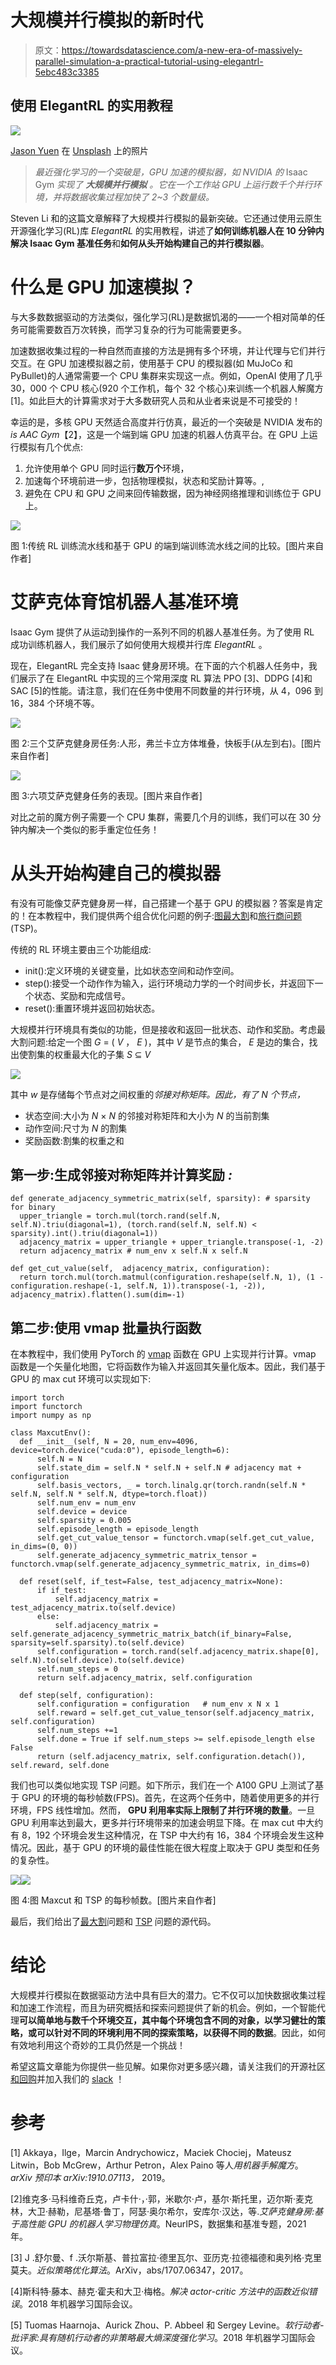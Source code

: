 # 大规模并行模拟的新时代

> 原文：<https://towardsdatascience.com/a-new-era-of-massively-parallel-simulation-a-practical-tutorial-using-elegantrl-5ebc483c3385>

## 使用 ElegantRL 的实用教程

![](img/6b79050e75780603c6b74d81c5123e35.png)

[Jason Yuen](https://unsplash.com/@fanfandyuen?utm_source=medium&utm_medium=referral) 在 [Unsplash](https://unsplash.com?utm_source=medium&utm_medium=referral) 上的照片

> *最近强化学习的一个突破是，GPU 加速的模拟器，如 NVIDIA 的* Isaac Gym *实现了* ***大规模并行模拟*** *。它在一个工作站 GPU 上运行数千个并行环境，并将数据收集过程加快了 2~3 个数量级。*

Steven Li 和的这篇文章解释了大规模并行模拟的最新突破。它还通过使用云原生开源强化学习(RL)库 *ElegantRL* 的实用教程，讲述了**如何训练机器人在 10 分钟内解决 Isaac Gym 基准任务**和**如何从头开始构建自己的并行模拟器**。

[](https://github.com/AI4Finance-Foundation/ElegantRL)  

# 什么是 GPU 加速模拟？

与大多数数据驱动的方法类似，强化学习(RL)是数据饥渴的——一个相对简单的任务可能需要数百万次转换，而学习复杂的行为可能需要更多。

加速数据收集过程的一种自然而直接的方法是拥有多个环境，并让代理与它们并行交互。在 GPU 加速模拟器之前，使用基于 CPU 的模拟器(如 MuJoCo 和 PyBullet)的人通常需要一个 CPU 集群来实现这一点。例如，OpenAI 使用了几乎 30，000 个 CPU 核心(920 个工作机，每个 32 个核心)来训练一个机器人解魔方[1]。如此巨大的计算需求对于大多数研究人员和从业者来说是不可接受的！

幸运的是，多核 GPU 天然适合高度并行仿真，最近的一个突破是 NVIDIA 发布的*is AAC Gym*【2】，这是一个端到端 GPU 加速的机器人仿真平台。在 GPU 上运行模拟有几个优点:

1.  允许使用单个 GPU 同时运行**数万个**环境，
2.  加速每个环境前进一步，包括物理模拟，状态和奖励计算等。,
3.  避免在 CPU 和 GPU 之间来回传输数据，因为神经网络推理和训练位于 GPU 上。

![](img/b0f47f18378aa3b3b2f2555d15fc1d24.png)

图 1:传统 RL 训练流水线和基于 GPU 的端到端训练流水线之间的比较。[图片来自作者]

# 艾萨克体育馆机器人基准环境

Isaac Gym 提供了从运动到操作的一系列不同的机器人基准任务。为了使用 RL 成功训练机器人，我们展示了如何使用大规模并行库 *ElegantRL* 。

现在，ElegantRL 完全支持 Isaac 健身房环境。在下面的六个机器人任务中，我们展示了在 ElegantRL 中实现的三个常用深度 RL 算法 PPO [3]、DDPG [4]和 SAC [5]的性能。请注意，我们在任务中使用不同数量的并行环境，从 4，096 到 16，384 个环境不等。

![](img/ca7afaabe5b77c762cf88ba687a75581.png)

图 2:三个艾萨克健身房任务:人形，弗兰卡立方体堆叠，快板手(从左到右)。[图片来自作者]

![](img/1073755fb72832cd10cb63286b6656f7.png)

图 3:六项艾萨克健身任务的表现。[图片来自作者]

对比之前的魔方例子需要一个 CPU 集群，需要几个月的训练，我们可以在 30 分钟内解决一个类似的影手重定位任务！

# 从头开始构建自己的模拟器

有没有可能像艾萨克健身房一样，自己搭建一个基于 GPU 的模拟器？答案是肯定的！在本教程中，我们提供两个组合优化问题的例子:[图最大割](https://en.wikipedia.org/wiki/Maximum_cut)和[旅行商问题](https://en.wikipedia.org/wiki/Travelling_salesman_problem) (TSP)。

传统的 RL 环境主要由三个功能组成:

*   init():定义环境的关键变量，比如状态空间和动作空间。
*   step():接受一个动作作为输入，运行环境动力学的一个时间步长，并返回下一个状态、奖励和完成信号。
*   reset():重置环境并返回初始状态。

大规模并行环境具有类似的功能，但是接收和返回一批状态、动作和奖励。考虑最大割问题:给定一个图 *G* = ( *V* ， *E* )，其中 *V* 是节点的集合， *E* 是边的集合，找出使割集的权重最大化的子集 *S* ⊆ *V*

![](img/60440402bf6f67648c293d33fe70fced.png)

其中 *w* 是存储每个节点对之间权重的*邻接对称矩阵。因此，有了 *N 个*节点，*

*   状态空间:大小为 *N* × *N* 的邻接对称矩阵和大小为 *N* 的当前割集
*   动作空间:尺寸为 *N* 的割集
*   奖励函数:割集的权重之和

## **第一步:生成邻接对称矩阵并计算奖励 *:***

```
def generate_adjacency_symmetric_matrix(self, sparsity): # sparsity for binary
  upper_triangle = torch.mul(torch.rand(self.N, self.N).triu(diagonal=1), (torch.rand(self.N, self.N) < sparsity).int().triu(diagonal=1))
  adjacency_matrix = upper_triangle + upper_triangle.transpose(-1, -2)
  return adjacency_matrix # num_env x self.N x self.N

def get_cut_value(self,  adjacency_matrix, configuration):
  return torch.mul(torch.matmul(configuration.reshape(self.N, 1), (1 - configuration.reshape(-1, self.N, 1)).transpose(-1, -2)), adjacency_matrix).flatten().sum(dim=-1)
```

## **第二步:使用 vmap 批量执行函数**

在本教程中，我们使用 PyTorch 的 [vmap](https://pytorch.org/functorch/stable/generated/functorch.vmap.html) 函数在 GPU 上实现并行计算。vmap 函数是一个矢量化地图，它将函数作为输入并返回其矢量化版本。因此，我们基于 GPU 的 max cut 环境可以实现如下:

```
import torch
import functorch
import numpy as np

class MaxcutEnv():
  def __init__(self, N = 20, num_env=4096, device=torch.device("cuda:0"), episode_length=6):
      self.N = N
      self.state_dim = self.N * self.N + self.N # adjacency mat + configuration
      self.basis_vectors, _ = torch.linalg.qr(torch.randn(self.N * self.N, self.N * self.N, dtype=torch.float))
      self.num_env = num_env
      self.device = device
      self.sparsity = 0.005
      self.episode_length = episode_length
      self.get_cut_value_tensor = functorch.vmap(self.get_cut_value, in_dims=(0, 0))
      self.generate_adjacency_symmetric_matrix_tensor = functorch.vmap(self.generate_adjacency_symmetric_matrix, in_dims=0)

  def reset(self, if_test=False, test_adjacency_matrix=None):
      if if_test:
          self.adjacency_matrix = test_adjacency_matrix.to(self.device)
      else:
          self.adjacency_matrix = self.generate_adjacency_symmetric_matrix_batch(if_binary=False, sparsity=self.sparsity).to(self.device)
      self.configuration = torch.rand(self.adjacency_matrix.shape[0], self.N).to(self.device).to(self.device)
      self.num_steps = 0
      return self.adjacency_matrix, self.configuration

  def step(self, configuration):
      self.configuration = configuration   # num_env x N x 1
      self.reward = self.get_cut_value_tensor(self.adjacency_matrix, self.configuration)
      self.num_steps +=1
      self.done = True if self.num_steps >= self.episode_length else False
      return (self.adjacency_matrix, self.configuration.detach()), self.reward, self.done
```

我们也可以类似地实现 TSP 问题。如下所示，我们在一个 A100 GPU 上测试了基于 GPU 的环境的每秒帧数(FPS)。首先，在这两个任务中，随着使用更多的并行环境，FPS 线性增加。然而， **GPU 利用率实际上限制了并行环境的数量**。一旦 GPU 利用率达到最大，更多并行环境带来的加速会明显下降。在 max cut 中大约有 8，192 个环境会发生这种情况，在 TSP 中大约有 16，384 个环境会发生这种情况。因此，基于 GPU 的环境的最佳性能在很大程度上取决于 GPU 类型和任务的复杂性。

![](img/2a3f7c164fae0e96f5a1912cb8f4fd2e.png)![](img/e49c0bcb7c25a3421f847038f5a92672.png)

图 4:图 Maxcut 和 TSP 的每秒帧数。[图片来自作者]

最后，我们给出了[最大割](https://github.com/AI4Finance-Foundation/RLSolver/blob/main/helloworld/graph_maxcut/vecenv_matcut.py)问题和 [TSP](https://github.com/AI4Finance-Foundation/RLSolver/blob/main/helloworld/tsp/env_tsp.py) 问题的源代码。

# 结论

大规模并行模拟在数据驱动方法中具有巨大的潜力。它不仅可以加快数据收集过程和加速工作流程，而且为研究概括和探索问题提供了新的机会。例如，一个智能代理**可以简单地与数千个环境交互，其中每个环境包含不同的对象，以学习健壮的策略，**或**可以针对不同的环境利用不同的探索策略，以获得不同的数据**。因此，如何有效地利用这个奇妙的工具仍然是一个挑战！

希望这篇文章能为你提供一些见解。如果你对更多感兴趣，请关注我们的开源社区[和](https://github.com/AI4Finance-Foundation)[回购](https://github.com/AI4Finance-Foundation/ElegantRL)并加入我们的 [slack](https://ai4financeworkspace.slack.com/join/shared_invite/zt-v670l1jm-dzTgIT9fHZIjjrqprrY0kg#/shared-invite/email) ！

# 参考

[1] Akkaya，Ilge，Marcin Andrychowicz，Maciek Chociej，Mateusz Litwin，Bob McGrew，Arthur Petron，Alex Paino 等人*用机器手解魔方*。 *arXiv 预印本 arXiv:1910.07113，* 2019。

[2]维克多·马科维奇丘克，卢卡什·，·郭，米歇尔·卢，基尔·斯托里，迈尔斯·麦克林，大卫·赫勒，尼基塔·鲁丁，阿瑟·奥尔希尔，安库尔·汉达，等.*艾萨克健身房:基于高性能 GPU 的机器人学习物理仿真*。NeurIPS，数据集和基准专题，2021 年。

[3] J .舒尔曼、f .沃尔斯基、普拉富拉·德里瓦尔、亚历克·拉德福德和奥列格·克里莫夫。*近似策略优化算法*。ArXiv，abs/1707.06347，2017。

[4]斯科特·藤本、赫克·霍夫和大卫·梅格。*解决 actor-critic 方法中的函数近似错误*。2018 年机器学习国际会议。

[5] Tuomas Haarnoja、Aurick Zhou、P. Abbeel 和 Sergey Levine。*软行动者-批评家:具有随机行动者的非策略最大熵深度强化学习*。2018 年机器学习国际会议。